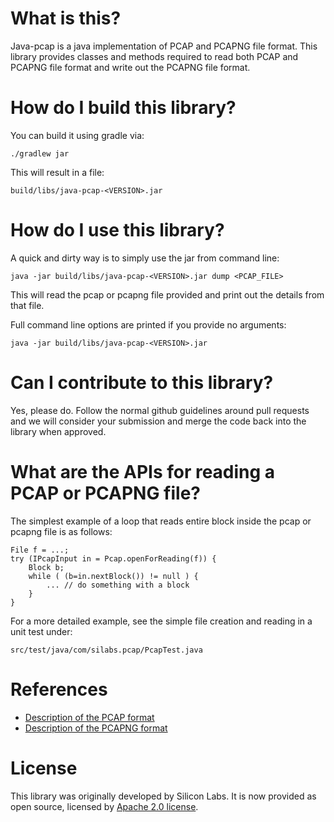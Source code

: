 # What is this?

Java-pcap is a java implementation of PCAP and PCAPNG file format.
This library provides classes and methods required to read both PCAP and
PCAPNG file format and write out the PCAPNG file format.

# How do I build this library?

You can build it using gradle via:
```
./gradlew jar
```
This will result in a file:

`build/libs/java-pcap-<VERSION>.jar`

# How do I use this library?

A quick and dirty way is to simply use the jar from command line:
```
java -jar build/libs/java-pcap-<VERSION>.jar dump <PCAP_FILE>
```
This will read the pcap or pcapng file provided and print out the details from that file.

Full command line options are printed if you provide no arguments:
```
java -jar build/libs/java-pcap-<VERSION>.jar
```


# Can I contribute to this library?

Yes, please do. Follow the normal github guidelines around pull requests and we will consider your submission and merge the code back into the library when approved.

# What are the APIs for reading a PCAP or PCAPNG file?

The simplest example of a loop that reads entire block inside the pcap or
pcapng file is as follows:
```
File f = ...;
try (IPcapInput in = Pcap.openForReading(f)) {
    Block b;
    while ( (b=in.nextBlock()) != null ) {
        ... // do something with a block
    }
}
```

For a more detailed example, see the simple file creation and reading
in a unit test under:

`src/test/java/com/silabs.pcap/PcapTest.java`

# References

  * [Description of the PCAP format](https://wiki.wireshark.org/Development/LibpcapFileFormat)
  * [Description of the PCAPNG format](https://github.com/pcapng/pcapng/)
 

# License

This library was originally developed by Silicon Labs.
It is now provided as open source, licensed by [Apache 2.0 license](LICENSE-2.0.txt). 